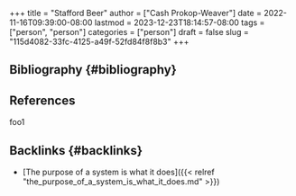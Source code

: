 +++
title = "Stafford Beer"
author = ["Cash Prokop-Weaver"]
date = 2022-11-16T09:39:00-08:00
lastmod = 2023-12-23T18:14:57-08:00
tags = ["person", "person"]
categories = ["person"]
draft = false
slug = "115d4082-33fc-4125-a49f-52fd84f8f8b3"
+++

## Bibliography {#bibliography}

## References

<style>.csl-entry{text-indent: -1.5em; margin-left: 1.5em;}</style><div class="csl-bib-body">
</div>

foo1


## Backlinks {#backlinks}

-   [The purpose of a system is what it does]({{< relref "the_purpose_of_a_system_is_what_it_does.md" >}})
